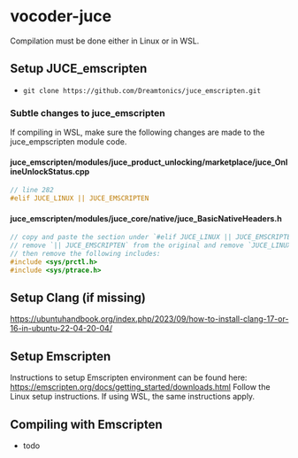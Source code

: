 # vocoder-juce

Compilation must be done either in Linux or in WSL.

## Setup JUCE_emscripten

- `git clone https://github.com/Dreamtonics/juce_emscripten.git`

### Subtle changes to juce_emscripten

If compiling in WSL, make sure the following changes are made to the juce_empscripten module code.

#### juce_emscripten/modules/juce_product_unlocking/marketplace/juce_OnlineUnlockStatus.cpp

```cpp
// line 282
#elif JUCE_LINUX || JUCE_EMSCRIPTEN
```

#### juce_emscripten/modules/juce_core/native/juce_BasicNativeHeaders.h

```cpp
// copy and paste the section under `#elif JUCE_LINUX || JUCE_EMSCRIPTEN` including that line
// remove `|| JUCE_EMSCRIPTEN` from the original and remove `JUCE_LINUX ||` from the copy
// then remove the following includes:
#include <sys/prctl.h>
#include <sys/ptrace.h>
```

## Setup Clang (if missing)
https://ubuntuhandbook.org/index.php/2023/09/how-to-install-clang-17-or-16-in-ubuntu-22-04-20-04/

## Setup Emscripten

Instructions to setup Emscripten environment can be found here: https://emscripten.org/docs/getting_started/downloads.html
Follow the Linux setup instructions. If using WSL, the same instructions apply.

## Compiling with Emscripten

- todo